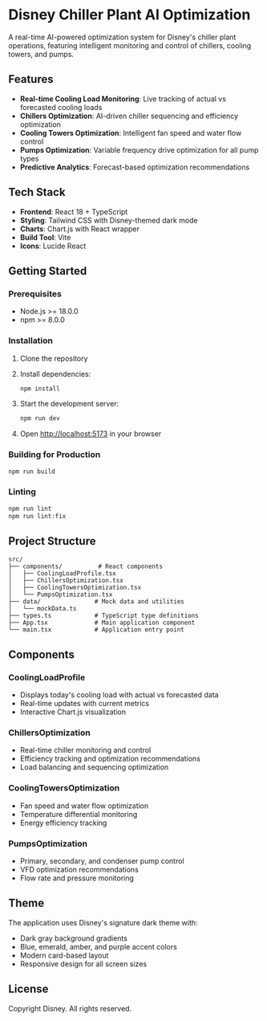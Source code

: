 # Disney Chiller Plant AI Optimization

A real-time AI-powered optimization system for Disney's chiller plant operations, featuring intelligent monitoring and control of chillers, cooling towers, and pumps.

## Features

- **Real-time Cooling Load Monitoring**: Live tracking of actual vs forecasted cooling loads
- **Chillers Optimization**: AI-driven chiller sequencing and efficiency optimization
- **Cooling Towers Optimization**: Intelligent fan speed and water flow control
- **Pumps Optimization**: Variable frequency drive optimization for all pump types
- **Predictive Analytics**: Forecast-based optimization recommendations

## Tech Stack

- **Frontend**: React 18 + TypeScript
- **Styling**: Tailwind CSS with Disney-themed dark mode
- **Charts**: Chart.js with React wrapper
- **Build Tool**: Vite
- **Icons**: Lucide React

## Getting Started

### Prerequisites

- Node.js >= 18.0.0
- npm >= 8.0.0

### Installation

1. Clone the repository
2. Install dependencies:
   ```bash
   npm install
   ```

3. Start the development server:
   ```bash
   npm run dev
   ```

4. Open [http://localhost:5173](http://localhost:5173) in your browser

### Building for Production

```bash
npm run build
```

### Linting

```bash
npm run lint
npm run lint:fix
```

## Project Structure

```
src/
├── components/          # React components
│   ├── CoolingLoadProfile.tsx
│   ├── ChillersOptimization.tsx
│   ├── CoolingTowersOptimization.tsx
│   └── PumpsOptimization.tsx
├── data/               # Mock data and utilities
│   └── mockData.ts
├── types.ts            # TypeScript type definitions
├── App.tsx             # Main application component
└── main.tsx            # Application entry point
```

## Components

### CoolingLoadProfile
- Displays today's cooling load with actual vs forecasted data
- Real-time updates with current metrics
- Interactive Chart.js visualization

### ChillersOptimization
- Real-time chiller monitoring and control
- Efficiency tracking and optimization recommendations
- Load balancing and sequencing optimization

### CoolingTowersOptimization
- Fan speed and water flow optimization
- Temperature differential monitoring
- Energy efficiency tracking

### PumpsOptimization
- Primary, secondary, and condenser pump control
- VFD optimization recommendations
- Flow rate and pressure monitoring

## Theme

The application uses Disney's signature dark theme with:
- Dark gray background gradients
- Blue, emerald, amber, and purple accent colors
- Modern card-based layout
- Responsive design for all screen sizes

## License

Copyright Disney. All rights reserved. 
